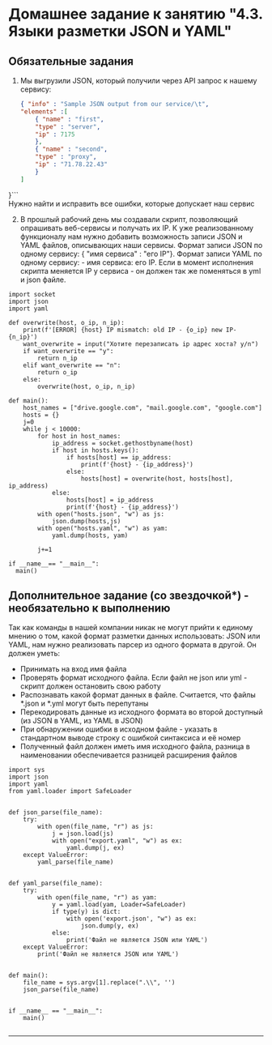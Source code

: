 # Домашнее задание к занятию "4.3. Языки разметки JSON и YAML"

## Обязательные задания

1. Мы выгрузили JSON, который получили через API запрос к нашему сервису:
	```json
    { "info" : "Sample JSON output from our service/\t",
    "elements" :[
        { "name" : "first",
        "type" : "server",
        "ip" : 7175 
        },
        { "name" : "second",
        "type" : "proxy",
        "ip" : "71.78.22.43"
        }
    ]
}```
  <br>Нужно найти и исправить все ошибки, которые допускает наш сервис

2. В прошлый рабочий день мы создавали скрипт, позволяющий опрашивать веб-сервисы и получать их IP. К уже реализованному функционалу нам нужно добавить возможность записи JSON и YAML файлов, описывающих наши сервисы. Формат записи JSON по одному сервису: { "имя сервиса" : "его IP"}. Формат записи YAML по одному сервису: - имя сервиса: его IP. Если в момент исполнения скрипта меняется IP у сервиса - он должен так же поменяться в yml и json файле.
```python3
import socket
import json
import yaml

def overwrite(host, o_ip, n_ip):
    print(f'[ERROR] {host} IP mismatch: old IP - {o_ip} new IP- {n_ip}')
    want_overwrite = input("Хотите перезаписать ip адрес хоста? y/n")
    if want_overwrite == "y":
        return n_ip
    elif want_overwrite == "n":
        return o_ip
    else:
        overwrite(host, o_ip, n_ip)

def main():
    host_names = ["drive.google.com", "mail.google.com", "google.com"]
    hosts = {}
    j=0
    while j < 10000:
        for host in host_names:
            ip_address = socket.gethostbyname(host)
            if host in hosts.keys():
                if hosts[host] == ip_address:
                    print(f'{host} - {ip_address}')
                else:
                    hosts[host] = overwrite(host, hosts[host], ip_address)
            else:
                hosts[host] = ip_address
                print(f'{host} - {ip_address}')
        with open("hosts.json", "w") as js:
            json.dump(hosts,js)
        with open("hosts.yaml", "w") as yam:
            yaml.dump(hosts, yam)

        j+=1

if __name__== "__main__":
  main()
```

## Дополнительное задание (со звездочкой*) - необязательно к выполнению

Так как команды в нашей компании никак не могут прийти к единому мнению о том, какой формат разметки данных использовать: JSON или YAML, нам нужно реализовать парсер из одного формата в другой. Он должен уметь:
   * Принимать на вход имя файла
   * Проверять формат исходного файла. Если файл не json или yml - скрипт должен остановить свою работу
   * Распознавать какой формат данных в файле. Считается, что файлы *.json и *.yml могут быть перепутаны
   * Перекодировать данные из исходного формата во второй доступный (из JSON в YAML, из YAML в JSON)
   * При обнаружении ошибки в исходном файле - указать в стандартном выводе строку с ошибкой синтаксиса и её номер
   * Полученный файл должен иметь имя исходного файла, разница в наименовании обеспечивается разницей расширения файлов
```python3
import sys
import json
import yaml
from yaml.loader import SafeLoader


def json_parse(file_name):
    try:
        with open(file_name, "r") as js:
            j = json.load(js)
            with open("export.yaml", "w") as ex:
                yaml.dump(j, ex)
    except ValueError:
        yaml_parse(file_name)


def yaml_parse(file_name):
    try:
        with open(file_name, "r") as yam:
            y = yaml.load(yam, Loader=SafeLoader)
            if type(y) is dict:
                with open('export.json', "w") as ex:
                    json.dump(y, ex)
            else:
                print('Файл не является JSON или YAML')
    except ValueError:
        print('Файл не является JSON или YAML')


def main():
    file_name = sys.argv[1].replace(".\\", '')
    json_parse(file_name)


if __name__ == "__main__":
    main()
    
```
---

